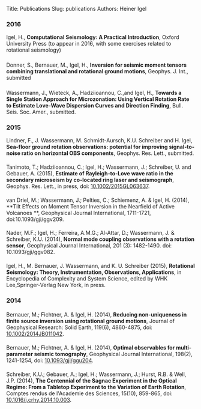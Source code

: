 Title: Publications
Slug: publications
Authors: Heiner Igel

### 2016
Igel, H., **Computational Seismology: A Practical Introduction**, Oxford University Press 
(to appear in 2016, with some exercises related to rotational seismology)
###
Donner, S., Bernauer, M., Igel, H., **Inversion for seismic moment tensors combining translational and rotational ground motions**, Geophys. J. Int., submitted
###
Wassermann, J., Wieteck, A., Hadziioannou, C.,and Igel, H., **Towards a Single Station Approach for Microzonation: Using Vertical Rotation
Rate to Estimate Love-Wave Dispersion Curves and Direction Finding**, Bull. Seis. Soc. Amer., submitted.

### 2015

Lindner, F., J. Wassermann, M. Schmidt-Aursch, K.U. Schreiber and H. Igel,
**Sea-floor ground rotation observations: potential for improving
signal-to-noise ratio on horizontal OBS components**, Geophys. Res. Lett., submitted.
####
Tanimoto, T.; Hadziioannou, C.; Igel, H.; Wassermann, J.; Schreiber, U. and Gebauer, A. (2015), **Estimate of Rayleigh-to-Love wave ratio in the secondary microseism by co-located ring laser and seismograph**, Geophys. Res. Lett., in press, doi: [10.1002/2015GL063637](http://onlinelibrary.wiley.com/doi/10.1002/2015GL063637/abstract).
####
van Driel, M.; Wassermann, J.; Pelties, C.; Schiemenz, A. &  Igel, H. (2014),
**Tilt Effects on Moment Tensor Inversion in the Nearfield of Active Volcanoes **,
Geophysical Journal International,  1711-1721, doi:10.1093/gji/ggv209.
####
Nader, M.F.; Igel, H.; Ferreira, A.M.G.; Al-Attar, D.; Wassermann, J. & Schreiber, K.U. (2014),
**Normal mode coupling observations with a rotation sensor**,
Geophysical Journal International, 201 (3): 1482-1490. doi: 10.1093/gji/ggv082.
####
Igel, H., M. Bernauer, J. Wassermann, and K. U. Schreiber (2015), **Rotational Seismology: 
Theory, Instrumentation, Observations, Applications**,  in Encyclopedia of Complexity and 
System Science, edited by WHK Lee,Springer-Verlag New York, in press. 

### 2014 

####
Bernauer, M.; Fichtner, A. & Igel, H. (2014),
**Reducing non-uniqueness in finite source inversion using rotational ground motions**,
Journal of Geophysical Research: Solid Earth, 119(6), 4860-4875, doi: [10.1002/2014JB011042](http://dx.doi.org/10.1002/2014JB011042).
####
Bernauer, M.; Fichtner, A. & Igel, H. (2014), 
**Optimal observables for multi-parameter seismic tomography**,
Geophysical Journal International, 198(2), 1241-1254, doi: [10.1093/gji/ggu204](http://gji.oxfordjournals.org/content/198/2/1241).
####
Schreiber, K.U.; Gebauer, A.; Igel, H.; Wassermann, J.; Hurst, R.B. & Well, J.P. (2014),
**The Centennial of the Sagnac Experiment in the Optical Regime: From a Tabletop Experiment to the
Variation of Earth Rotation**, Comptes rendus de l'Academie des Sciences, 15(10), 859-865, doi: [10.1016/j.crhy.2014.10.003](http://www.sciencedirect.com/science/article/pii/S1631070514001406). 
 

